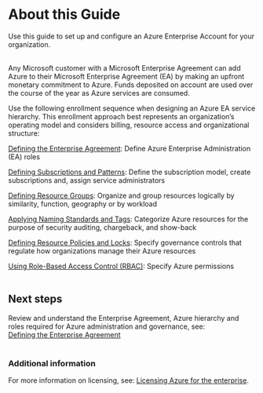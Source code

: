 # About this Guide

Use this guide to set up and configure an Azure Enterprise Account for your organization.  
<br />

Any Microsoft customer with a Microsoft Enterprise Agreement can add Azure to their Microsoft Enterprise Agreement (EA) by making an 
upfront monetary commitment to Azure. Funds deposited on account are used over the course of the year as Azure services are consumed.  

Use the following enrollment sequence when designing an Azure EA service hierarchy. This enrollment approach best represents an 
organization’s operating model and considers billing, resource access and organizational structure: 

[Defining the Enterprise Agreement](https://github.com/alvarovitta/Enrollment-and-Subscription/blob/master/1.0-Defining-the-Enterprise-Agreement.md): Define Azure Enterprise Administration (EA) roles 

[Defining Subscriptions and Patterns](https://github.com/alvarovitta/Enrollment-and-Subscription/blob/master/2.0-Defining-Subscriptions-and-Patterns.md):  Define the subscription model, create subscriptions and, assign service administrators 

[Defining Resource Groups](https://github.com/alvarovitta/Enrollment-and-Subscription/blob/master/3.0-Defining-Resource-Groups.md): Organize and group resources logically by similarity, function, geography or by workload 

[Applying Naming Standards and Tags](https://github.com/alvarovitta/Enrollment-and-Subscription/blob/master/4.0-Applying-Naming-Standards-and-Tags.md): Categorize Azure resources for the purpose of security auditing, chargeback, and show-back 

[Defining Resource Policies and Locks](https://github.com/alvarovitta/Enrollment-and-Subscription/blob/master/5.0-Defining-Resource-Policies-and-Locks.md): Specify governance controls that regulate how organizations manage their Azure resources 

[Using Role-Based Access Control (RBAC)](https://github.com/alvarovitta/Enrollment-and-Subscription/blob/master/6.1-Viewing-or-Modifying-RBAC-Role-Assignments.md): Specify Azure permissions 
<br />
<br />

## Next steps 
Review and understand the Enterprise Agreement, Azure hierarchy and roles required for Azure administration and governance, see:  
[Defining the Enterprise Agreement](https://github.com/alvarovitta/Enrollment-and-Subscription/blob/master/1.0-Defining-the-Enterprise-Agreement.md) 
<br />
<br />

### Additional information 

For more information on licensing, see: [Licensing Azure for the enterprise](https://azure.microsoft.com/en-us/pricing/enterprise-agreement/). 
